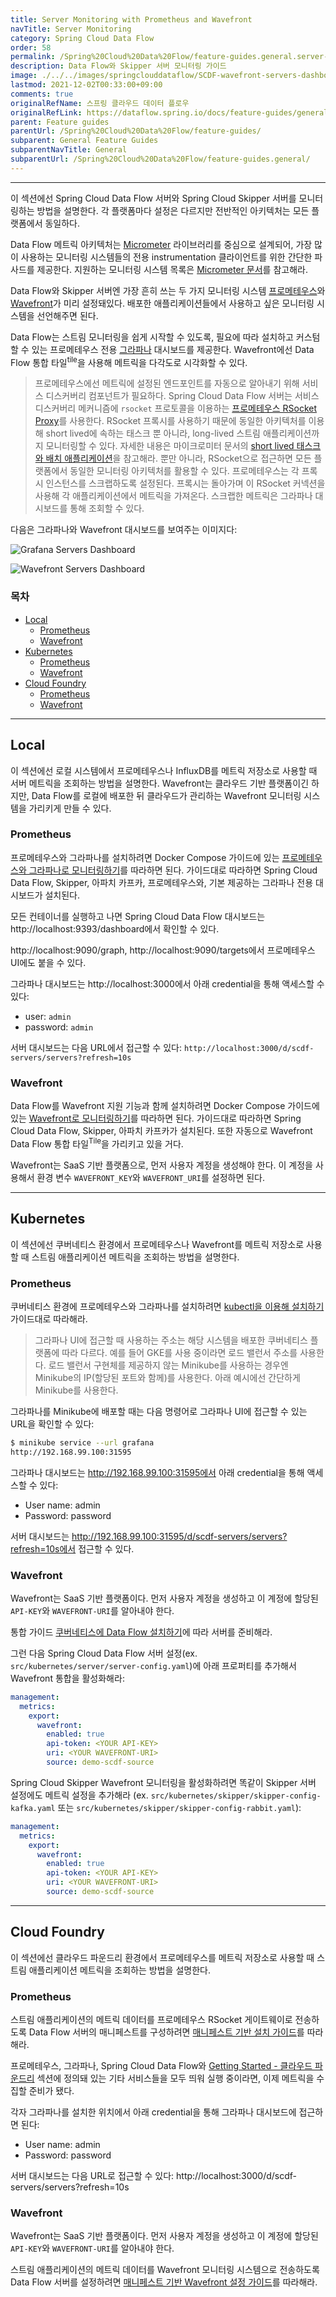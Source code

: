 ```yaml
---
title: Server Monitoring with Prometheus and Wavefront
navTitle: Server Monitoring
category: Spring Cloud Data Flow
order: 58
permalink: /Spring%20Cloud%20Data%20Flow/feature-guides.general.server-monitoring/
description: Data Flow와 Skipper 서버 모니터링 가이드
image: ./../../images/springclouddataflow/SCDF-wavefront-servers-dashboard.webp
lastmod: 2021-12-02T00:33:00+09:00
comments: true
originalRefName: 스프링 클라우드 데이터 플로우
originalRefLink: https://dataflow.spring.io/docs/feature-guides/general/server-monitoring/
parent: Feature guides
parentUrl: /Spring%20Cloud%20Data%20Flow/feature-guides/
subparent: General Feature Guides
subparentNavTitle: General
subparentUrl: /Spring%20Cloud%20Data%20Flow/feature-guides.general/
---
```


---

이 섹션에선 Spring Cloud Data Flow 서버와 Spring Cloud Skipper 서버를 모니터링하는 방법을 설명한다. 각 플랫폼마다 설정은 다르지만 전반적인 아키텍처는 모든 플랫폼에서 동일하다.

Data Flow 메트릭 아키텍처는 [Micrometer](https://micrometer.io/) 라이브러리를 중심으로 설계되어, 가장 많이 사용하는 모니터링 시스템들의 전용 instrumentation 클라이언트를 위한 간단한 파사드를 제공한다. 지원하는 모니터링 시스템 목록은 [Micrometer 문서](https://micrometer.io/docs)를 참고해라.

Data Flow와 Skipper 서버엔 가장 흔히 쓰는 두 가지 모니터링 시스템 [프로메테우스](https://prometheus.io/)와 [Wavefront](https://www.wavefront.com/)가 미리 설정돼있다. 배포한 애플리케이션들에서 사용하고 싶은 모니터링 시스템을 선언해주면 된다.

Data Flow는 스트림 모니터링을 쉽게 시작할 수 있도록, 필요에 따라 설치하고 커스텀할 수 있는 프로메테우스 전용 [그라파나](https://grafana.com/) 대시보드를 제공한다. Wavefront에선 Data Flow 통합 타일<sup>tile</sup>을 사용해 메트릭을 다각도로 시각화할 수 있다.

> 프로메테우스에선 메트릭에 설정된 엔드포인트를 자동으로 알아내기 위해 서비스 디스커버리 컴포넌트가 필요하다. Spring Cloud Data Flow 서버는 서비스 디스커버리 메커니즘에 `rsocket` 프로토콜을 이용하는 [프로메테우스 RSocket Proxy](https://github.com/micrometer-metrics/prometheus-rsocket-proxy)를 사용한다. RSocket 프록시를 사용하기 때문에 동일한 아키텍처를 이용해 short lived에 속하는 태스크 뿐 아니라, long-lived 스트림 애플리케이션까지 모니터링할 수 있다. 자세한 내용은 마이크로미터 문서의 [short lived 태스크와 배치 애플리케이션](https://github.com/micrometer-metrics/prometheus-rsocket-proxy#support-for-short-lived-or-serverless-applications)을 참고해라. 뿐만 아니라, RSocket으로 접근하면 모든 플랫폼에서 동일한 모니터링 아키텍처를 활용할 수 있다. 프로메테우스는 각 프록시 인스턴스를 스크랩하도록 설정된다. 프록시는 돌아가며 이 RSocket 커넥션을 사용해 각 애플리케이션에서 메트릭을 가져온다. 스크랩한 메트릭은 그라파나 대시보드를 통해 조회할 수 있다.

다음은 그라파나와 Wavefront 대시보드를 보여주는 이미지다:

![Grafana Servers Dashboard](./../../images/springclouddataflow/SCDF-grafana-servers-dashboard.webp)

![Wavefront Servers Dashboard](./../../images/springclouddataflow/SCDF-wavefront-servers-dashboard.webp)

### 목차

- [Local](#local)
  * [Prometheus](#prometheus)
  * [Wavefront](#wavefront)
- [Kubernetes](#kubernetes)
  * [Prometheus](#prometheus-1)
  * [Wavefront](#wavefront-1)
- [Cloud Foundry](#cloud-foundry)
  * [Prometheus](#prometheus-2)
  * [Wavefront](#wavefront-2)

---

## Local

이 섹션에선 로컬 시스템에서 프로메테우스나 InfluxDB를 메트릭 저장소로 사용할 때 서버 메트릭을 조회하는 방법을 설명한다. Wavefront는 클라우드 기반 플랫폼이긴 하지만, Data Flow를 로컬에 배포한 뒤 클라우드가 관리하는 Wavefront 모니터링 시스템을 가리키게 만들 수 있다.

### Prometheus

프로메테우스와 그라파나를 설치하려면 Docker Compose 가이드에 있는 [프로메테우스와 그라파나로 모니터링하기](../installation.local-machine.docker-customize#prometheus--grafana)를 따라하면 된다. 가이드대로 따라하면 Spring Cloud Data Flow, Skipper, 아파치 카프카, 프로메테우스와, 기본 제공하는 그라파나 전용 대시보드가 설치된다.

모든 컨테이너를 실행하고 나면 Spring Cloud Data Flow 대시보드는 http://localhost:9393/dashboard에서 확인할 수 있다.

http://localhost:9090/graph, http://localhost:9090/targets에서 프로메테우스 UI에도 붙을 수 있다.

그라파나 대시보드는 http://localhost:3000에서 아래 credential을 통해 액세스할 수 있다:

- user: `admin`
- password: `admin`

서버 대시보드는 다음 URL에서 접근할 수 있다: `http://localhost:3000/d/scdf-servers/servers?refresh=10s`

### Wavefront

Data Flow를 Wavefront 지원 기능과 함께 설치하려면 Docker Compose 가이드에 있는 [Wavefront로 모니터링하기](../installation.local-machine.docker-customize#wavefront)를 따라하면 된다. 가이드대로 따라하면 Spring Cloud Data Flow, Skipper, 아파치 카프카가 설치된다. 또한 자동으로 Wavefront Data Flow 통합 타일<sup>Tile</sup>을 가리키고 있을 거다.

Wavefront는 SaaS 기반 플랫폼으로, 먼저 사용자 계정을 생성해야 한다. 이 계정을 사용해서 환경 변수 `WAVEFRONT_KEY`와 `WAVEFRONT_URI`를 설정하면 된다.

---

## Kubernetes

이 섹션에선 쿠버네티스 환경에서 프로메테우스나 Wavefront를 메트릭 저장소로 사용할 때 스트림 애플리케이션 메트릭을 조회하는 방법을 설명한다.

### Prometheus

쿠버네티스 환경에 프로메테우스와 그라파나를 설치하려면 [kubectl을 이용해 설치하기](../installation.kubernetes.kubectl) 가이드대로 따라해라.

> 그라파나 UI에 접근할 때 사용하는 주소는 해당 시스템을 배포한 쿠버네티스 플랫폼에 따라 다르다. 예를 들어 GKE를 사용 중이라면 로드 밸런서 주소를 사용한다. 로드 밸런서 구현체를 제공하지 않는 Minikube를 사용하는 경우엔 Minikube의 IP(할당된 포트와 함께)를 사용한다. 아래 예시에선 간단하게 Minikube를 사용한다.

그라파나를 Minikube에 배포할 때는 다음 명령어로 그라파나 UI에 접근할 수 있는 URL을 확인할 수 있다:

```bash
$ minikube service --url grafana
http://192.168.99.100:31595
```

그라파나 대시보드는 http://192.168.99.100:31595에서 아래 credential을 통해 액세스할 수 있다:

- User name: admin
- Password: password

서버 대시보드는 http://192.168.99.100:31595/d/scdf-servers/servers?refresh=10s에서 접근할 수 있다.

### Wavefront

Wavefront는 SaaS 기반 플랫폼이다. 먼저 사용자 계정을 생성하고 이 계정에 할당된 `API-KEY`와 `WAVEFRONT-URI`를 알아내야 한다.

통합 가이드 [쿠버네티스에 Data Flow 설치하기](../installation.kubernetes/)에 따라 서버를 준비해라.

그런 다음 Spring Cloud Data Flow 서버 설정(ex. `src/kubernetes/server/server-config.yaml`)에 아래 프로퍼티를 추가해서 Wavefront 통합을 활성화해라:

```yml
management:
  metrics:
    export:
      wavefront:
        enabled: true
        api-token: <YOUR API-KEY>
        uri: <YOUR WAVEFRONT-URI>
        source: demo-scdf-source
```

Spring Cloud Skipper Wavefront 모니터링을 활성화하려면 똑같이 Skipper 서버 설정에도 메트릭 설정을 추가해라 (ex. `src/kubernetes/skipper/skipper-config-kafka.yaml` 또는 `src/kubernetes/skipper/skipper-config-rabbit.yaml`):

```yml
management:
  metrics:
    export:
      wavefront:
        enabled: true
        api-token: <YOUR API-KEY>
        uri: <YOUR WAVEFRONT-URI>
        source: demo-scdf-source
```

---

## Cloud Foundry

이 섹션에선 클라우드 파운드리 환경에서 프로메테우스를 메트릭 저장소로 사용할 때 스트림 애플리케이션 메트릭을 조회하는 방법을 설명한다.

### Prometheus

스트림 애플리케이션의 메트릭 데이터를 프로메테우스 RSocket 게이트웨이로 전송하도록 Data Flow 서버의 매니페스트를 구성하려면 [매니페스트 기반 설치 가이드](../installation.cloudfoundry.cli#configuration-for-prometheus)를 따라해라.

프로메테우스, 그라파나, Spring Cloud Data Flow와 [Getting Started - 클라우드 파운드리](../installation.cloudfoundry.cli) 섹션에 정의돼 있는 기타 서비스들을 모두 띄워 실행 중이라면, 이제 메트릭을 수집할 준비가 됐다.

각자 그라파나를 설치한 위치에서 아래 credential을 통해 그라파나 대시보드에 접근하면 된다:

- User name: admin
- Password: password

서버 대시보드는 다음 URL로 접근할 수 있다: http://localhost:3000/d/scdf-servers/servers?refresh=10s

### Wavefront

Wavefront는 SaaS 기반 플랫폼이다. 먼저 사용자 계정을 생성하고 이 계정에 할당된 `API-KEY`와 `WAVEFRONT-URI`를 알아내야 한다.

스트림 애플리케이션의 메트릭 데이터를 Wavefront 모니터링 시스템으로 전송하도록 Data Flow 서버를 설정하려면 [매니페스트 기반 Wavefront 설정 가이드](../installation.cloudfoundry.cli#configuration-for-wavefront)를 따라해라.
